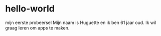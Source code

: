 # hello-world
mijn eerste probeersel
Mijn naam is Huguette en ik ben 61 jaar oud.
Ik wil graag leren om apps te maken.
